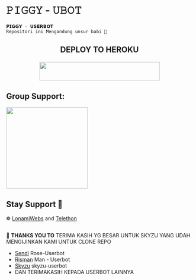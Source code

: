 #     𝙿𝙸𝙶𝙶𝚈 - 𝚄𝙱𝙾𝚃

</p>

    𝗣𝗜𝗚𝗚𝗬 - 𝗨𝗦𝗘𝗥𝗕𝗢𝗧
    Repositori ini Mengandung unsur babi 🐷

 

## <p align="center">DEPLOY TO HEROKU</p>

<p align="center"><a href="https://heroku.com/deploy?template=https://github.com/Skyzu/skydeploy">
  <img src="https://img.shields.io/badge/Deploy%20To%20Heroku-aqua?style=flat&logo=heroku" width="325" height="50.100" /></a></p>



## Group Support:

   <a href="https://t.me/skyzusupport"><img src="https://img.shields.io/badge/Group%20Support%3F-yes-green?&style=flat-square?&logo=telegram" width=220px></a></p>


## Stay Support 🚀
❁   [LonamiWebs](https://github.com/LonamiWebs/) and [Telethon](https://github.com/LonamiWebs/Telethon)

##

🔰 **THANKS YOU TO**
    TERIMA KASIH YG BESAR UNTUK SKYZU YANG UDAH MENGIJINKAN KAMI UNTUK CLONE REPO 
*   [Sendi](https://github.com/SendiAp/Rose-Userbot)   Rose-Userbot
*   [Risman](https://github.com/mrismanaziz/Man-Userbot)   Man - Userbot
*   [Skyzu](https://github.com/Skyzu/skyzu-userbot)   skyzu-userbot
*   DAN TERIMAKASIH KEPADA USERBOT LAINNYA

